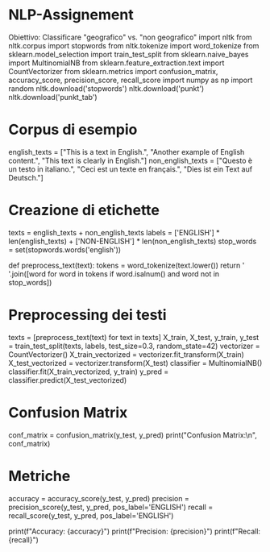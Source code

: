 # NLP-Assignement
Obiettivo: Classificare "geografico" vs. "non geografico"
import nltk
from nltk.corpus import stopwords
from nltk.tokenize import word_tokenize
from sklearn.model_selection import train_test_split
from sklearn.naive_bayes import MultinomialNB
from sklearn.feature_extraction.text import CountVectorizer
from sklearn.metrics import confusion_matrix, accuracy_score, precision_score, recall_score
import numpy as np
import random
nltk.download('stopwords')
nltk.download('punkt')
nltk.download('punkt_tab')
# Corpus di esempio
english_texts = ["This is a text in English.", "Another example of English content.", "This text is clearly in English."]
non_english_texts = ["Questo è un testo in italiano.", "Ceci est un texte en français.", "Dies ist ein Text auf Deutsch."]

# Creazione di etichette
texts = english_texts + non_english_texts
labels = ['ENGLISH'] * len(english_texts) + ['NON-ENGLISH'] * len(non_english_texts)
stop_words = set(stopwords.words('english'))

def preprocess_text(text):
    tokens = word_tokenize(text.lower())
    return ' '.join([word for word in tokens if word.isalnum() and word not in stop_words])

# Preprocessing dei testi
texts = [preprocess_text(text) for text in texts]
X_train, X_test, y_train, y_test = train_test_split(texts, labels, test_size=0.3, random_state=42)
vectorizer = CountVectorizer()
X_train_vectorized = vectorizer.fit_transform(X_train)
X_test_vectorized = vectorizer.transform(X_test)
classifier = MultinomialNB()
classifier.fit(X_train_vectorized, y_train)
y_pred = classifier.predict(X_test_vectorized)

# Confusion Matrix
conf_matrix = confusion_matrix(y_test, y_pred)
print("Confusion Matrix:\n", conf_matrix)

# Metriche
accuracy = accuracy_score(y_test, y_pred)
precision = precision_score(y_test, y_pred, pos_label='ENGLISH')
recall = recall_score(y_test, y_pred, pos_label='ENGLISH')

print(f"Accuracy: {accuracy}")
print(f"Precision: {precision}")
print(f"Recall: {recall}")
